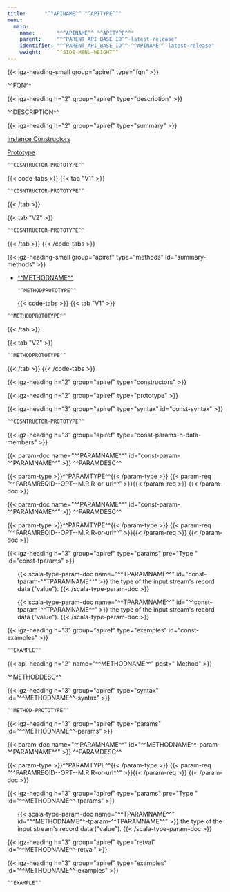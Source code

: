 ```yaml
---
title:      "^^APINAME^^ ^^APITYPE^^"
menu:
  main:
    name:       "^^APINAME^^ ^^APITYPE^^"
    parent:     "^^PARENT_API_BASE_ID^^-latest-release"
    identifier: "^^PARENT_API_BASE_ID^^-^^APINAME^^-latest-release"
    weight:     ^^SIDE-MENU-WEIGHT^^
---
```

<!-- ^^TODO^^: Replace all "^^...^^"" placeholders, and delete ^^TODO^^ and
  ^^NOTE^^ comments including this comment. -->

<!-- ---------------------------------------- -->
{{< igz-heading-small group="apiref" type="fqn" >}}

<api>^^FQN^^</api>

<!-- //////////////////////////////////////// -->
{{< igz-heading h="2" group="apiref" type="description" >}}

^^DESCRIPTION^^

<!-- //////////////////////////////////////// -->
{{< igz-heading h="2" group="apiref" type="summary" >}}

<!-- ^^NOTE^^: In the summary, use the full prototype, as defined in the code -
  including keywords such as `def`, `case`, `class`, `trait`, `object`,
  `extends`; the constructor apply method; and default values.
  The same is true for Prototype sections, which should be used, for example,
  for trait types (for which you can't directly create an instance).
  In the Syntax section of class/object types or methods, omit the keywords and
  the constructor apply method, and use the `new` keyword in the constructor
  syntax when the keyword is required (not required for case classes, for
  example), and do not include default values (these will be documented in the
  parameter descriptions where relevant; (we went with "Syntax" rather than
  "Prototype" to support this).
  In both cases, in the case of multiple parameters and/or type parameters,
  place each parameter and the return value on individual lines and align the
  parameter types. -->

[Instance Constructors](#constructors)
<!-- [*] ^^NOTE^^: OR instead of instance constructor, prototype (e.g., for a
  trait)  -->
[Prototype](#prototype)

```scala
^^COSNTRUCTOR-PROTOTYPE^^
```

<!-- ^^TODO^^: In the case of multiple prototypes, use code tabs. -->
{{< code-tabs >}}
  {{< tab "V1" >}}
```scala
^^COSNTRUCTOR-PROTOTYPE^^
```
  {{< /tab >}}

  {{< tab "V2" >}}
```scala
^^COSNTRUCTOR-PROTOTYPE^^
```
  {{< /tab >}}
{{< /code-tabs >}}

<!-- ---------------------------------------- -->
{{< igz-heading-small group="apiref" type="methods" id="summary-methods" >}}

- <func>[^^METHODNAME^^](#^^METHODNAME^^)</func>

    ```scala
    ^^METHODPROTOTYPE^^
    ```
  <!-- ^^TODO^^: In the case of multiple prototypes, use code tabs. -->

    {{< code-tabs >}}
  {{< tab "V1" >}}
```scala
^^METHODPROTOTYPE^^
```
  {{< /tab >}}

  {{< tab "V2" >}}
```scala
^^METHODPROTOTYPE^^
```
  {{< /tab >}}
    {{< /code-tabs >}}

<!-- //////////////////////////////////////// -->
{{< igz-heading h="2" group="apiref" type="constructors" >}}
<!-- [*] ^^NOTE^^ OR replace with "prototype" in relevant cases (e.g., for a
  trait), and then omit "const-" from the ID of the nested headings below: -->
{{< igz-heading h="2" group="apiref" type="prototype" >}}

<!-- ======================================== -->
{{< igz-heading h="3" group="apiref" type="syntax" id="const-syntax" >}}

```scala
^^COSNTRUCTOR-PROTOTYPE^^
```

<!-- ======================================== -->
{{< igz-heading h="3" group="apiref" type="const-params-n-data-members" >}}

<dl>
  <!-- ^^PARAMNAME^^ -->
  {{< param-doc name="^^PARAMNAME^^" id="const-param-^^PARAMNAME^^" >}}
  ^^PARAMDESC^^

  {{< param-type >}}^^PARAMTYPE^^{{< /param-type >}}
  {{< param-req "^^PARAMREQID--OPT--M.R.R-or-url^^" >}}{{< /param-req >}}
  {{< /param-doc >}}

  <!-- ^^PARAMNAME^^ -->
  {{< param-doc name="^^PARAMNAME^^" id="const-param-^^PARAMNAME^^" >}}
  ^^PARAMDESC^^

  {{< param-type >}}^^PARAMTYPE^^{{< /param-type >}}
  {{< param-req "^^PARAMREQID--OPT--M.R.R-or-url^^" >}}{{< /param-req >}}
  {{< /param-doc >}}
</dl>

<!-- ======================================== -->
{{< igz-heading h="3" group="apiref" type="params" pre="Type " id="const-tparams" >}}

<ul>
  <!-- ^^TPARAMNAME^^ -->
  {{< scala-type-param-doc name="^^TPARAMNAME^^" id="const-tparam-^^TPARAMNAME^^" >}}
  the type of the input stream's record data ("value").
  {{< /scala-type-param-doc >}}

  <!-- ^^TPARAMNAME^^ -->
  {{< scala-type-param-doc name="^^TPARAMNAME^^" id="^^const-tparam-^^TPARAMNAME^^" >}}
  the type of the input stream's record data ("value").
  {{< /scala-type-param-doc >}}
</ul>

<!-- ======================================== -->
{{< igz-heading h="3" group="apiref" type="examples" id="const-examples" >}}

```scala
^^EXAMPLE^^
```

<!-- //////////////////////////////////////// -->
{{< api-heading h="2" name="^^METHODNAME^^" post=" Method" >}}

^^METHODDESC^^

<!-- ======================================== -->
{{< igz-heading h="3" group="apiref" type="syntax" id="^^METHODNAME^^-syntax" >}}

```scala
^^METHOD-PROTOTYPE^^
```

<!-- ======================================== -->
{{< igz-heading h="3" group="apiref" type="params" id="^^METHODNAME^^-params" >}}

<dl>
  <!-- ^^PARAMNAME^^ -->
  {{< param-doc name="^^PARAMNAME^^" id="^^METHODNAME^^-param-^^PARAMNAME^^" >}}
  ^^PARAMDESC^^

  {{< param-type >}}^^PARAMTYPE^^{{< /param-type >}}
  {{< param-req "^^PARAMREQID--OPT--M.R.R-or-url^^" >}}{{< /param-req >}}
  {{< /param-doc >}}
</dl>

<!-- ======================================== -->
{{< igz-heading h="3" group="apiref" type="params" pre="Type " id="^^METHODNAME^^-tparams" >}}

<ul>
  <!-- ^^TPARAMNAME^^ -->
  {{< scala-type-param-doc name="^^TPARAMNAME^^" id="^^METHODNAME^^-tparam-^^TPARAMNAME^^" >}}
  the type of the input stream's record data ("value").
  {{< /scala-type-param-doc >}}
</ul>

<!-- ======================================== -->
{{< igz-heading h="3" group="apiref" type="retval" id="^^METHODNAME^^-retval" >}}

<!-- ======================================== -->
{{< igz-heading h="3" group="apiref" type="examples" id="^^METHODNAME^^-examples" >}}

```scala
^^EXAMPLE^^
```

